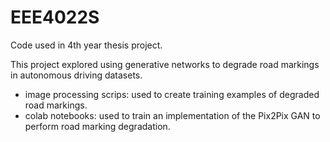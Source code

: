 # EEE4022S
Code used in 4th year thesis project.

This project explored using generative networks to degrade road markings in autonomous driving datasets.

- image processing scrips: used to create training examples of degraded road markings.
- colab notebooks: used to train an implementation of the Pix2Pix GAN to perform road marking degradation.
